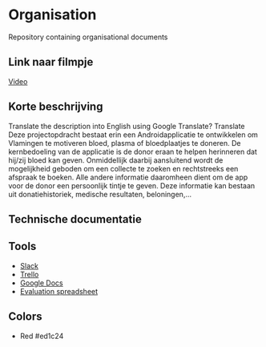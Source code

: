 # Organisation
Repository containing organisational documents

## Link naar filmpje
[Video](https://www.youtube.com/watch?v=hW1RpA_llEE&feature=youtu.be)

## Korte beschrijving
Translate the description into English using Google Translate? Translate
Deze projectopdracht bestaat erin een Androidapplicatie te ontwikkelen om Vlamingen te motiveren bloed, plasma of bloedplaatjes te doneren. De kernbedoeling van de applicatie is de donor eraan te helpen herinneren dat hij/zij bloed kan geven. Onmiddellijk daarbij aansluitend wordt de mogelijkheid geboden om een collecte te zoeken en rechtstreeks een afspraak te boeken. Alle andere informatie daaromheen dient om de app voor de donor een persoonlijk tintje te geven. Deze informatie kan bestaan uit donatiehistoriek, medische resultaten, beloningen,...

## Technische documentatie

## Tools
* [Slack](https://teamhtbr.slack.com) 
* [Trello](https://trello.com/b/agH3mQkX/bloeddonatie) 
* [Google Docs](https://drive.google.com/drive/folders/0B3HVNv1kYLxKTFZiZmpFZC0xTWc?usp=sharing)
* [Evaluation spreadsheet](https://docs.google.com/spreadsheets/d/1QOCMn_ClF49qyRhezB7eQVA5rtTWjVacdVmgWyLAqO0/pubhtml?gid=287100172&single=true)

## Colors
* Red #ed1c24

